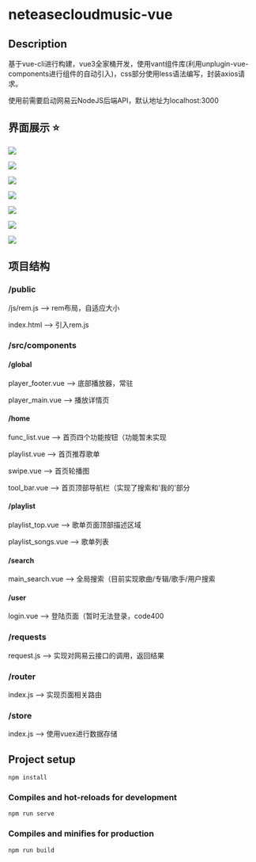 # neteasecloudmusic-vue

## Description

基于vue-cli进行构建，vue3全家桶开发，使用vant组件库(利用unplugin-vue-components进行组件的自动引入)，css部分使用less语法编写，封装axios请求。

使用前需要启动网易云NodeJS后端API，默认地址为localhost:3000

## 界面展示 ⭐


![](ui/7.jpg)

![](ui/1.jpg)

![](ui/2.jpg)

![](ui/3.jpg)

![](ui/4.jpg)

![](ui/5.jpg)

![](ui/6.jpg)

## 项目结构

### /public

/js/rem.js --> rem布局，自适应大小

index.html --> 引入rem.js

### /src/components

#### /global

player_footer.vue --> 底部播放器，常驻

player_main.vue --> 播放详情页

#### /home

func_list.vue --> 首页四个功能按钮（功能暂未实现

playlist.vue --> 首页推荐歌单

swipe.vue --> 首页轮播图

tool_bar.vue --> 首页顶部导航栏（实现了搜索和'我的'部分

#### /playlist

playlist_top.vue --> 歌单页面顶部描述区域

playlist_songs.vue --> 歌单列表

#### /search

main_search.vue --> 全局搜索（目前实现歌曲/专辑/歌手/用户搜索

#### /user

login.vue --> 登陆页面（暂时无法登录，code400

### /requests

request.js --> 实现对网易云接口的调用，返回结果

### /router

index.js --> 实现页面相关路由

### /store

index.js --> 使用vuex进行数据存储

## Project setup

```
npm install
```

### Compiles and hot-reloads for development

```
npm run serve
```

### Compiles and minifies for production

```
npm run build
```
